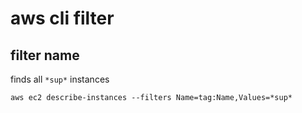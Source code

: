 # aws cli filter
## filter name
finds all `*sup*` instances

```
aws ec2 describe-instances --filters Name=tag:Name,Values=*sup*
```
